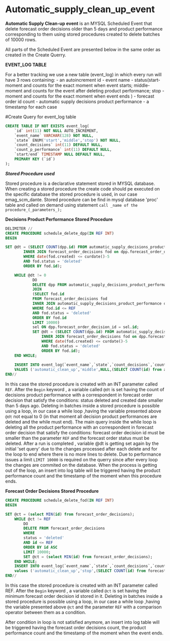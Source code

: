 # Automatic_supply_clean_up_event

**Automatic Supply Clean-up event** is an MYSQL Scheduled Event that delete forecast order decisions older than 5 days and product performance corresponding to them using stored procedures created to delete batches of 10000 rows. 

All parts of the Scheduled Event are presented below in the same order as created in the Create Querry. 

**EVENT_LOG TABLE**

For a better tracking we use a new table (event_log) in which every run will have 3 rows containing:
    - an autoincrement id
    - event name
    - status(start- moment and counts for the exact moment when event starts; middle- moment and counts for the event after deleting product performance; stop - moment and counts for the exact moment when event ends )
    - forecast order id count 
    - automatic supply decisions product performance 
    - a timestamp for each case 

#Create Query for event_log table

```sql
CREATE TABLE IF NOT EXISTS event_log(
	`id` int(11) NOT NULL AUTO_INCREMENT,
	`event_name` VARCHAR(128) NOT NULL,
	`state` ENUM('start','middle','stop') NOT NULL,
	`count_decisions` int(11) DEFAULT NULL, 
	`count_p_performance` int(11) DEFAULT NULL, 
	`start/end` TIMESTAMP NULL DEFAULT NULL,
	PRIMARY KEY (`id`)
);
```

 
 
 ***Stored Procedure used***
 
Stored procedure is a declarative statement stored in MYSQL database. 
When creating a stored procedure the create code should pe executed on the specific database the stored procedure is used, in our case emag_scm_dante. 
Stored procedure can be find in mysql database 'proc' table and called on demand using statement `call _name of the procedure_(_parameters_);`

**Decisions Product Performance Stored Procedure**

```sql
DELIMITER //
CREATE PROCEDURE schedule_delete_dpp(IN REF INT)
BEGIN

SET @dt = (SELECT COUNT(dpp.id) FROM automatic_supply_decisions_product_performance dpp
		INNER JOIN forecast_order_decisions fod on dpp.forecast_order_decision_id = fod.id
		WHERE date(fod.created) <= curdate()-5
		AND fod.status = 'deleted' 
    	ORDER BY fod.id);

	WHILE @dt != 0
			DO 
			DELETE dpp FROM automatic_supply_decisions_product_performance dpp
			JOIN 
    		(SELECT fod.id
    		FROM forecast_order_decisions fod
    		INNER JOIN automatic_supply_decisions_product_performance dpp on fod.id = dpp.`forecast_order_decision_id`
    		WHERE fod.id <= REF
    		AND fod.status = 'deleted' 
    		ORDER BY fod.id
			LIMIT 10000)
			sel ON dpp.forecast_order_decision_id = sel.id;
			SET @dt = (SELECT COUNT(dpp.id) FROM automatic_supply_decisions_product_performance dpp
				INNER JOIN forecast_order_decisions fod on dpp.forecast_order_decision_id = fod.id
				WHERE date(fod.created) <= curdate()-5
				AND fod.status = 'deleted' 
    			ORDER BY fod.id);
	END WHILE;
	
	INSERT INTO event_log(`event_name`,`state`,`count_decisions`,`count_p_performance`,`start/end`)
	VALUES ('automatic_clean_up','middle',NULL,(SELECT COUNT(id) from automatic_supply_decisions_product_performance),(SELECT NOW()));
END//
```

   In this case the stored procedure is created with an INT parameter called `REF`. After the `Begin` keyword , a variable called `@dt` is set having the count of decisions product performance with a correspondent in forecast order decision that satisfy the conditions: status deleted and created date smaller than 5 days ago. 
   Deleting in batches inside a stored procedure is possible using a loop, in our case a while loop ,having the variable presented above `@dt` not equal to 0 (in that moment all decision product performances are deleted and the while must end). 
   The main query inside the while loop is deleting all the product performance with an correspondent in forecast order decision that satisfy the conditions: forecast order decision id must be smaller than the parameter `REF` and the forecast order status must be deleted. 
   After a run is completed , variable @dt is getting set again by the initial 'set query' due to the changes processed after each delete and for the loop to end where there is no more lines to delete. 
   Due to performance issues a limit `LIMIT 10000` is required on the querry since after every loop the changes are commited on the database. 
   When the process is getting out of the loop, an insert into log table will be triggered having  the product performance count and the timestamp of the moment when this procedure ends.  



**Forecast Order Decisions Stored Procedure**

```sql
CREATE PROCEDURE schedule_delete_fod(IN REF INT)
BEGIN 

SET @ct = (select MIN(id) from forecast_order_decisions); 
	WHILE @ct != REF   
		DO 
		DELETE FROM forecast_order_decisions
		WHERE 
		status = 'deleted'
		AND id <= REF
		ORDER BY id ASC 
		LIMIT 10000;
		SET @ct = (select MIN(id) from forecast_order_decisions);
	END WHILE;
	INSERT INTO event_log(`event_name`,`state`,`count_decisions`,`count_p_performance`,`start/end`) 
	values ('automatic_clean_up','stop',(SELECT COUNT(id) from forecast_order_decisions),(SELECT COUNT(id) from automatic_supply_decisions_product_performance),(SELECT NOW()));
END//
```

   In this case the stored procedure is created with an INT parameter called REF. After the `Begin` keyword , a variable called `@ct` is set having the minimum forecast order decision id stored in it. 
   Deleting in batches inside a stored procedure is possible using a loop, in our case a while loop ,having the variable presented above `@ct` and the parameter `REF` with a comparison operator between them as a condition.  
    
   After condition in loop is not satisfied anymore, an insert into log table will be triggered having the forecast order decisions count, the product performance count and the timestamp of the moment when the event ends. 
    
 
    
    



